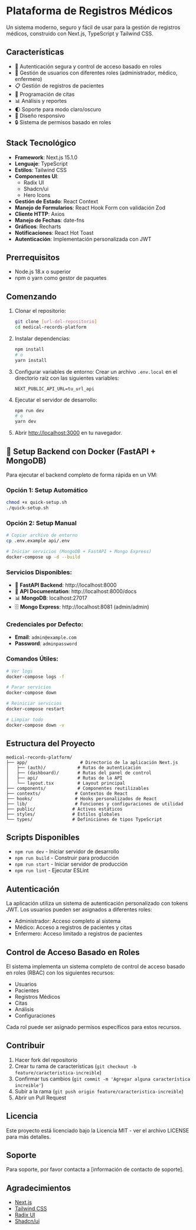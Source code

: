 # Plataforma de Registros Médicos

Un sistema moderno, seguro y fácil de usar para la gestión de registros médicos, construido con Next.js, TypeScript y Tailwind CSS.

## Características

- 🔐 Autenticación segura y control de acceso basado en roles
- 👥 Gestión de usuarios con diferentes roles (administrador, médico, enfermero)
- 📋 Gestión de registros de pacientes
- 📅 Programación de citas
- 📊 Análisis y reportes
- 🌓 Soporte para modo claro/oscuro
- 📱 Diseño responsivo
- 🔒 Sistema de permisos basado en roles

## Stack Tecnológico

- **Framework**: Next.js 15.1.0
- **Lenguaje**: TypeScript
- **Estilos**: Tailwind CSS
- **Componentes UI**: 
  - Radix UI
  - Shadcn/ui
  - Hero Icons
- **Gestión de Estado**: React Context
- **Manejo de Formularios**: React Hook Form con validación Zod
- **Cliente HTTP**: Axios
- **Manejo de Fechas**: date-fns
- **Gráficos**: Recharts
- **Notificaciones**: React Hot Toast
- **Autenticación**: Implementación personalizada con JWT

## Prerrequisitos

- Node.js 18.x o superior
- npm o yarn como gestor de paquetes

## Comenzando

1. Clonar el repositorio:
   ```bash
   git clone [url-del-repositorio]
   cd medical-records-platform
   ```

2. Instalar dependencias:
   ```bash
   npm install
   # o
   yarn install
   ```

3. Configurar variables de entorno:
   Crear un archivo `.env.local` en el directorio raíz con las siguientes variables:
   ```
   NEXT_PUBLIC_API_URL=tu_url_api
   ```

4. Ejecutar el servidor de desarrollo:
   ```bash
   npm run dev
   # o
   yarn dev
   ```

5. Abrir [http://localhost:3000](http://localhost:3000) en tu navegador.

## 🐳 Setup Backend con Docker (FastAPI + MongoDB)

Para ejecutar el backend completo de forma rápida en un VM:

### Opción 1: Setup Automático
```bash
chmod +x quick-setup.sh
./quick-setup.sh
```

### Opción 2: Setup Manual
```bash
# Copiar archivo de entorno
cp .env.example api/.env

# Iniciar servicios (MongoDB + FastAPI + Mongo Express)
docker-compose up -d --build
```

### Servicios Disponibles:
- 🚀 **FastAPI Backend**: http://localhost:8000
- 📖 **API Documentation**: http://localhost:8000/docs
- 📊 **MongoDB**: localhost:27017
- 🗄️ **Mongo Express**: http://localhost:8081 (admin/admin)

### Credenciales por Defecto:
- **Email**: `admin@example.com`
- **Password**: `adminpassword`

### Comandos Útiles:
```bash
# Ver logs
docker-compose logs -f

# Parar servicios
docker-compose down

# Reiniciar servicios
docker-compose restart

# Limpiar todo
docker-compose down -v
```

## Estructura del Proyecto

```
medical-records-platform/
├── app/                    # Directorio de la aplicación Next.js
│   ├── (auth)/            # Rutas de autenticación
│   ├── (dashboard)/       # Rutas del panel de control
│   ├── api/               # Rutas de la API
│   └── layout.tsx         # Layout principal
├── components/            # Componentes reutilizables
├── contexts/             # Contextos de React
├── hooks/                # Hooks personalizados de React
├── lib/                  # Funciones y configuraciones de utilidad
├── public/              # Activos estáticos
├── styles/              # Estilos globales
└── types/               # Definiciones de tipos TypeScript
```

## Scripts Disponibles

- `npm run dev` - Iniciar servidor de desarrollo
- `npm run build` - Construir para producción
- `npm run start` - Iniciar servidor de producción
- `npm run lint` - Ejecutar ESLint

## Autenticación

La aplicación utiliza un sistema de autenticación personalizado con tokens JWT. Los usuarios pueden ser asignados a diferentes roles:
- Administrador: Acceso completo al sistema
- Médico: Acceso a registros de pacientes y citas
- Enfermero: Acceso limitado a registros de pacientes

## Control de Acceso Basado en Roles

El sistema implementa un sistema completo de control de acceso basado en roles (RBAC) con los siguientes recursos:
- Usuarios
- Pacientes
- Registros Médicos
- Citas
- Análisis
- Configuraciones

Cada rol puede ser asignado permisos específicos para estos recursos.

## Contribuir

1. Hacer fork del repositorio
2. Crear tu rama de características (`git checkout -b feature/caracteristica-increible`)
3. Confirmar tus cambios (`git commit -m 'Agregar alguna característica increible'`)
4. Subir a la rama (`git push origin feature/caracteristica-increible`)
5. Abrir un Pull Request

## Licencia

Este proyecto está licenciado bajo la Licencia MIT - ver el archivo LICENSE para más detalles.

## Soporte

Para soporte, por favor contacta a [información de contacto de soporte].

## Agradecimientos

- [Next.js](https://nextjs.org/)
- [Tailwind CSS](https://tailwindcss.com/)
- [Radix UI](https://www.radix-ui.com/)
- [Shadcn/ui](https://ui.shadcn.com/) 